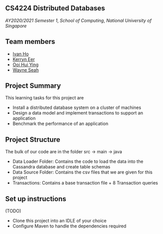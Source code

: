 ## CS4224 Distributed Databases
*AY2020/2021 Semester 1*, *School of Computing*, *National University of Singapore*

## Team members
- [Ivan Ho](https://github.com/ihwk1996)
- [Kerryn Eer](https://github.com/KerrynEer)
- [Ooi Hui Ying](https://github.com/ooihuiying)
- [Wayne Seah](https://github.com/wayneswq)

## Project Summary
This learning tasks for this project are 
- Install a distributed database system on a cluster of machines
- Design a data model and implement transactions to support an application
- Benchmark the performance of an application

## Project Structure
The bulk of our code are in the folder src -> main -> java
- Data Loader Folder: Contains the code to load the data into the Cassandra database and create table schemas
- Data Source Folder: Contains the csv files that we are given for this project
- Transactions: Contains a base transaction file + 8 Transaction queries

## Set up instructions
(TODO)
- Clone this project into an IDLE of your choice
- Configure Maven to handle the dependencies required